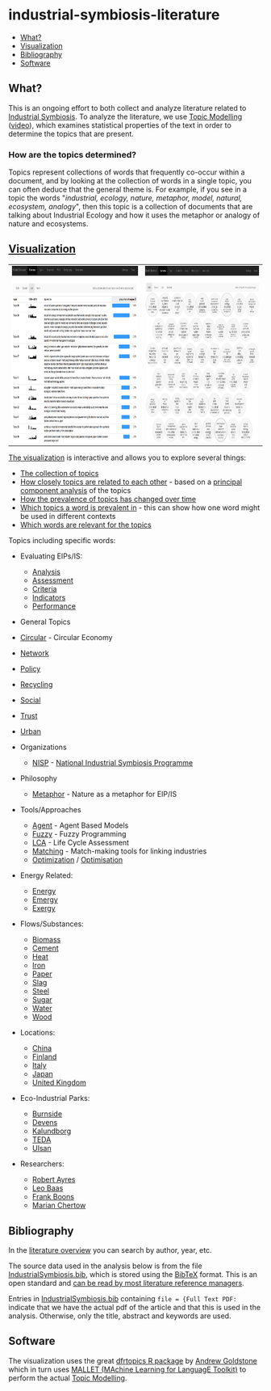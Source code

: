 # industrial-symbiosis-literature

- [What?](#what)
- [Visualization](#visualization)
- [Bibliography](#bibliography)
- [Software](#software)

## What?

This is an ongoing effort to both collect and analyze literature related to [Industrial Symbiosis](https://en.wikipedia.org/wiki/Industrial_symbiosis).  To analyze the literature, we use [Topic Modelling](https://en.wikipedia.org/wiki/Topic_model) ([video](https://www.youtube.com/watch?v=5mkJcxTK1sQ)), which examines statistical properties of the text in order to determine the topics that are present.  

### How are the topics determined?
Topics represent collections of words that frequently co-occur within a document, and by looking at the collection of words in a single topic, you can often deduce that the general theme is.  For example, if you see in a topic the words "*industrial, ecology, nature, metaphor, model, natural, ecosystem, analogy*", then this topic is a collection of documents that are talking about Industrial Ecology and how it uses the metaphor or analogy of nature and ecosystems.

## [Visualization](http://isdata-org.github.io/industrial-symbiosis-literature/topic-modelling-visualization/index.html)

<table><tr><td>
<a href="http://isdata-org.github.io/industrial-symbiosis-literature/topic-modelling-visualization/index.html#/model/list" target="_blank"><img src="https://github.com/isdata-org/industrial-symbiosis-literature/raw/master/images/TopicModelling.png" height="350"></a>
</td><td>
<a href="http://isdata-org.github.io/industrial-symbiosis-literature/topic-modelling-visualization/index.html#/model/grid" target="_blank"><img src="https://github.com/isdata-org/industrial-symbiosis-literature/raw/master/images/TopicModelling2.png" height="350"></a>
</td></tr></table>

[The visualization](http://isdata-org.github.io/industrial-symbiosis-literature/topic-modelling-visualization/index.html) is interactive and allows you to explore several things:

* [The collection of topics](http://isdata-org.github.io/industrial-symbiosis-literature/topic-modelling-visualization/index.html#/model/grid)
* [How closely topics are related to each other](http://isdata-org.github.io/industrial-symbiosis-literature/topic-modelling-visualization/index.html#/model/scaled) -  based on a [principal component analysis](https://en.wikipedia.org/wiki/Principal_component_analysis) of the topics
* [How the prevalence of topics has changed over time](http://isdata-org.github.io/industrial-symbiosis-literature/topic-modelling-visualization/index.html#/model/list)
* [Which topics a word is prevalent in](http://isdata-org.github.io/industrial-symbiosis-literature/topic-modelling-visualization/index.html#/word/eip) - this can show how one word might be used in different contexts
* [Which words are relevant for the topics](http://isdata-org.github.io/industrial-symbiosis-literature/topic-modelling-visualization/index.html#/words)

Topics including specific words:

* Evaluating EIPs/IS:
  * [Analysis](http://isdata-org.github.io/industrial-symbiosis-literature/topic-modelling-visualization/index.html#/word/analysis)
  * [Assessment](
http://isdata-org.github.io/industrial-symbiosis-literature/topic-modelling-visualization/index.html#/word/assessment)
  * [Criteria](http://isdata-org.github.io/industrial-symbiosis-literature/topic-modelling-visualization/index.html#/word/criteria)
  * [Indicators](http://isdata-org.github.io/industrial-symbiosis-literature/topic-modelling-visualization/index.html#/word/indicators)
  * [Performance](http://isdata-org.github.io/industrial-symbiosis-literature/topic-modelling-visualization/index.html#/word/performance)

* General Topics
 * [Circular](http://isdata-org.github.io/industrial-symbiosis-literature/topic-modelling-visualization/index.html#/word/circular) - Circular Economy
 * [Network](http://isdata-org.github.io/industrial-symbiosis-literature/topic-modelling-visualization/index.html#/word/network)
 * [Policy](http://isdata-org.github.io/industrial-symbiosis-literature/topic-modelling-visualization/index.html#/word/policy) 
 * [Recycling](http://isdata-org.github.io/industrial-symbiosis-literature/topic-modelling-visualization/index.html#/word/recycling) 
 * [Social](http://isdata-org.github.io/industrial-symbiosis-literature/topic-modelling-visualization/index.html#/word/social)
 * [Trust](http://isdata-org.github.io/industrial-symbiosis-literature/topic-modelling-visualization/index.html#/word/trust)
 * [Urban](http://isdata-org.github.io/industrial-symbiosis-literature/topic-modelling-visualization/index.html#/word/urban)

* Organizations
  * [NISP](http://isdata-org.github.io/industrial-symbiosis-literature/topic-modelling-visualization/index.html#/word/nisp) - [National Industrial Symbiosis Programme](http://www.nispnetwork.com/)

* Philosophy
  * [Metaphor](http://isdata-org.github.io/industrial-symbiosis-literature/topic-modelling-visualization/index.html#/word/metaphor) - Nature as a metaphor for EIP/IS

* Tools/Approaches
  * [Agent](http://isdata-org.github.io/industrial-symbiosis-literature/topic-modelling-visualization/index.html#/word/agent) - Agent Based Models
  * [Fuzzy](http://isdata-org.github.io/industrial-symbiosis-literature/topic-modelling-visualization/index.html#/word/fuzzy) - Fuzzy Programming
  * [LCA](http://isdata-org.github.io/industrial-symbiosis-literature/topic-modelling-visualization/index.html#/word/lca) - Life Cycle Assessment
  * [Matching](http://isdata-org.github.io/industrial-symbiosis-literature/topic-modelling-visualization/index.html#/word/matching) - Match-making tools for linking industries
  * [Optimization](http://isdata-org.github.io/industrial-symbiosis-literature/topic-modelling-visualization/index.html#/word/optimization) / [Optimisation](http://isdata-org.github.io/industrial-symbiosis-literature/topic-modelling-visualization/index.html#/word/optimisation)

* Energy Related:
  * [Energy](http://isdata-org.github.io/industrial-symbiosis-literature/topic-modelling-visualization/index.html#/word/energy)
  * [Emergy](http://isdata-org.github.io/industrial-symbiosis-literature/topic-modelling-visualization/index.html#/word/emergy)
  * [Exergy](http://isdata-org.github.io/industrial-symbiosis-literature/topic-modelling-visualization/index.html#/word/exergy)

* Flows/Substances:
  * [Biomass](http://isdata-org.github.io/industrial-symbiosis-literature/topic-modelling-visualization/index.html#/word/biomass)
  * [Cement](http://isdata-org.github.io/industrial-symbiosis-literature/topic-modelling-visualization/index.html#/word/cement)
  * [Heat](http://isdata-org.github.io/industrial-symbiosis-literature/topic-modelling-visualization/index.html#/word/heat)
  * [Iron](http://isdata-org.github.io/industrial-symbiosis-literature/topic-modelling-visualization/index.html#/word/iron)
  * [Paper](http://isdata-org.github.io/industrial-symbiosis-literature/topic-modelling-visualization/index.html#/word/paper)
  * [Slag](http://isdata-org.github.io/industrial-symbiosis-literature/topic-modelling-visualization/index.html#/word/slag)
  * [Steel](http://isdata-org.github.io/industrial-symbiosis-literature/topic-modelling-visualization/index.html#/word/steel)
  * [Sugar](http://isdata-org.github.io/industrial-symbiosis-literature/topic-modelling-visualization/index.html#/word/sugar)
  * [Water](http://isdata-org.github.io/industrial-symbiosis-literature/topic-modelling-visualization/index.html#/word/water)
  * [Wood](http://isdata-org.github.io/industrial-symbiosis-literature/topic-modelling-visualization/index.html#/word/wood)
  
* Locations:
  * [China](http://isdata-org.github.io/industrial-symbiosis-literature/topic-modelling-visualization/index.html#/word/china)
  * [Finland](http://isdata-org.github.io/industrial-symbiosis-literature/topic-modelling-visualization/index.html#/word/finland)
  * [Italy](http://isdata-org.github.io/industrial-symbiosis-literature/topic-modelling-visualization/index.html#/word/italy)
  * [Japan](http://isdata-org.github.io/industrial-symbiosis-literature/topic-modelling-visualization/index.html#/word/japan)
  * [United Kingdom](http://isdata-org.github.io/industrial-symbiosis-literature/topic-modelling-visualization/index.html#/word/uk)

* Eco-Industrial Parks:
  * [Burnside](http://isdata-org.github.io/industrial-symbiosis-literature/topic-modelling-visualization/index.html#/word/burnside)
  * [Devens](http://isdata-org.github.io/industrial-symbiosis-literature/topic-modelling-visualization/index.html#/word/devens)
  * [Kalundborg](http://isdata-org.github.io/industrial-symbiosis-literature/topic-modelling-visualization/index.html#/word/kalundborg)
  * [TEDA](http://isdata-org.github.io/industrial-symbiosis-literature/topic-modelling-visualization/index.html#/word/teda)
  * [Ulsan](http://isdata-org.github.io/industrial-symbiosis-literature/topic-modelling-visualization/index.html#/word/ulsan)

* Researchers:
  * [Robert Ayres](http://isdata-org.github.io/industrial-symbiosis-literature/topic-modelling-visualization/index.html#/word/ayres)
  * [Leo Baas](http://isdata-org.github.io/industrial-symbiosis-literature/topic-modelling-visualization/index.html#/word/baas)
  * [Frank Boons](http://isdata-org.github.io/industrial-symbiosis-literature/topic-modelling-visualization/index.html#/word/boons)
  * [Marian Chertow](http://isdata-org.github.io/industrial-symbiosis-literature/topic-modelling-visualization/index.html#/word/chertow)

## Bibliography

In the [literature overview](http://isdata-org.github.io/industrial-symbiosis-literature/topic-modelling-visualization/index.html#/bib) you can search by author, year, etc.

The source data used in the analysis below is from the file [IndustrialSymbiosis.bib](IndustrialSymbiosis.bib), which is stored using the [BibTeX](https://en.wikipedia.org/wiki/BibTeX) format.  This is an open standard and [can be read by most literature reference managers](https://en.wikipedia.org/wiki/Comparison_of_reference_management_software#Import_file_formats).

Entries in [IndustrialSymbiosis.bib](IndustrialSymbiosis.bib) containing `file = {Full Text PDF:` indicate that we have the actual pdf of the article and that this is used in the analysis.  Otherwise, only the title, abstract and keywords are used.

## Software

The visualization uses the great [dfrtopics R package](https://github.com/agoldst/dfrtopics) by [Andrew Goldstone](https://andrewgoldstone.com/) which in turn uses [MALLET (MAchine Learning for LanguagE Toolkit)](http://mallet.cs.umass.edu/) to perform the actual [Topic Modelling](https://en.wikipedia.org/wiki/Topic_model).
